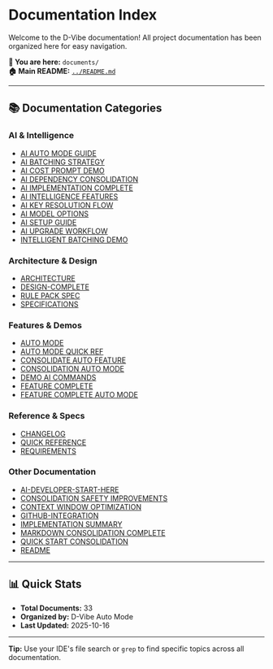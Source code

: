 # Documentation Index

Welcome to the D-Vibe documentation! All project documentation has been organized here for easy navigation.

**📍 You are here:** `documents/`  
**🏠 Main README:** [`../README.md`](../README.md)

---

## 📚 Documentation Categories

### AI & Intelligence

- [AI AUTO MODE GUIDE](./AI_AUTO_MODE_GUIDE.md)
- [AI BATCHING STRATEGY](./AI_BATCHING_STRATEGY.md)
- [AI COST PROMPT DEMO](./AI_COST_PROMPT_DEMO.md)
- [AI DEPENDENCY CONSOLIDATION](./AI_DEPENDENCY_CONSOLIDATION.md)
- [AI IMPLEMENTATION COMPLETE](./AI_IMPLEMENTATION_COMPLETE.md)
- [AI INTELLIGENCE FEATURES](./AI_INTELLIGENCE_FEATURES.md)
- [AI KEY RESOLUTION FLOW](./AI_KEY_RESOLUTION_FLOW.md)
- [AI MODEL OPTIONS](./AI_MODEL_OPTIONS.md)
- [AI SETUP GUIDE](./AI_SETUP_GUIDE.md)
- [AI UPGRADE WORKFLOW](./AI_UPGRADE_WORKFLOW.md)
- [INTELLIGENT BATCHING DEMO](./INTELLIGENT_BATCHING_DEMO.md)

### Architecture & Design

- [ARCHITECTURE](./ARCHITECTURE.md)
- [DESIGN-COMPLETE](./DESIGN-COMPLETE.md)
- [RULE PACK SPEC](./RULE_PACK_SPEC.md)
- [SPECIFICATIONS](./SPECIFICATIONS.md)

### Features & Demos

- [AUTO MODE](./AUTO_MODE.md)
- [AUTO MODE QUICK REF](./AUTO_MODE_QUICK_REF.md)
- [CONSOLIDATE AUTO FEATURE](./CONSOLIDATE_AUTO_FEATURE.md)
- [CONSOLIDATION AUTO MODE](./CONSOLIDATION_AUTO_MODE.md)
- [DEMO AI COMMANDS](./DEMO_AI_COMMANDS.md)
- [FEATURE COMPLETE](./FEATURE_COMPLETE.md)
- [FEATURE COMPLETE AUTO MODE](./FEATURE_COMPLETE_AUTO_MODE.md)

### Reference & Specs

- [CHANGELOG](./CHANGELOG.md)
- [QUICK REFERENCE](./QUICK_REFERENCE.md)
- [REQUIREMENTS](./REQUIREMENTS.md)

### Other Documentation

- [AI-DEVELOPER-START-HERE](./AI-DEVELOPER-START-HERE.md)
- [CONSOLIDATION SAFETY IMPROVEMENTS](./CONSOLIDATION_SAFETY_IMPROVEMENTS.md)
- [CONTEXT WINDOW OPTIMIZATION](./CONTEXT_WINDOW_OPTIMIZATION.md)
- [GITHUB-INTEGRATION](./GITHUB-INTEGRATION.md)
- [IMPLEMENTATION SUMMARY](./IMPLEMENTATION_SUMMARY.md)
- [MARKDOWN CONSOLIDATION COMPLETE](./MARKDOWN_CONSOLIDATION_COMPLETE.md)
- [QUICK START CONSOLIDATION](./QUICK_START_CONSOLIDATION.md)
- [README](./README.md)

---

## 📊 Quick Stats

- **Total Documents:** 33
- **Organized by:** D-Vibe Auto Mode
- **Last Updated:** 2025-10-16

---

**Tip:** Use your IDE's file search or `grep` to find specific topics across all documentation.

